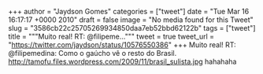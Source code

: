 
+++
author = "Jaydson Gomes"
categories = ["tweet"]
date = "Tue Mar 16 16:17:17 +0000 2010"
draft = false
image = "No media found for this Tweet"
slug = "3586cb22c25705269934850daa7eb52bbd62122b"
tags = ["tweet"]
title = """Muito real! RT: @filipeme..."""
tweet = true
tweet_url = "https://twitter.com/jaydson/status/10576550386"
+++
Muito real! RT: @filipemedina: Como o gaúcho vê o resto do Brasil. http://tamofu.files.wordpress.com/2009/11/brasil_sulista.jpg hahahaha
